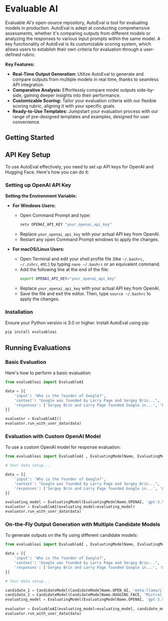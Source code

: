 # Evaluable AI

Evaluable AI's open-source repository, AutoEval is tool for evaluating models in production. AutoEval is adept at conducting comprehensive assessments, whether it's comparing outputs from different models or analyzing the responses to various input prompts within the same model. A key functionality of AutoEval is its customizable scoring system, which allows users to establish their own criteria for evaluation through a user-defined rubric.

**Key Features:**

- **Real-Time Output Generation:** Utilize AutoEval to generate and compare outputs from multiple models in real time, thanks to seamless API integration.
- **Comparative Analysis:** Effortlessly compare model outputs side-by-side, gaining deeper insights into their performance.
- **Customizable Scoring:** Tailor your evaluation criteria with our flexible scoring rubric, aligning it with your specific goals.
- **Ready-to-Use Templates:** Jumpstart your evaluation process with our range of pre-designed templates and examples, designed for user convenience.

## Getting Started

## API Key Setup

To use AutoEval effectively, you need to set up API keys for OpenAI and Hugging Face. Here's how you can do it:

### Setting up OpenAI API Key

 **Setting the Environment Variable:**
   - **For Windows Users:**
     - Open Command Prompt and type:
       ```cmd
       setx OPENAI_API_KEY "your_openai_api_key"
       ```
     - Replace `your_openai_api_key` with your actual API key from OpenAI.
     - Restart any open Command Prompt windows to apply the changes.

   - **For macOS/Linux Users:**
     - Open Terminal and edit your shell profile file (like `~/.bashrc`, `~/.zshrc`, etc.) by typing `nano ~/.bashrc` or an equivalent command.
     - Add the following line at the end of the file:
       ```bash
       export OPENAI_API_KEY="your_openai_api_key"
       ```
     - Replace `your_openai_api_key` with your actual API key from OpenAI.
     - Save the file and exit the editor. Then, type `source ~/.bashrc` to apply the changes.


### Installation

Ensure your Python version is 3.0 or higher. Install AutoEval using pip:

```bash
pip install evaluableai
```

## Running Evaluations

### Basic Evaluation

Here's how to perform a basic evaluation:

```python
from evaluableai import EvaluableAI

data = [{
    'input': 'Who is the founder of Google?',
    'context': "Google was founded by Larry Page and Sergey Brin...",
    'responses': ['Sergey Brin and Larry Page founded Google in...', 'Larry and Sergey created Google']
}]

evaluator = EvaluableAI()
evaluator.run_with_user_data(data)
```

### Evaluation with Custom OpenAI Model

To use a custom OpenAI model for response evaluation:

```python
from evaluableai import EvaluableAI , EvaluatingModelName, EvaluatingModel

# Your data setup...

data = [{
    'input': 'Who is the founder of Google?',
    'context': "Google was founded by Larry Page and Sergey Brin...",
    'responses': ['Sergey Brin and Larry Page founded Google in...', 'Larry and Sergey created Google']
}]

evaluating_model = EvaluatingModel(EvaluatingModelName.OPENAI, 'gpt-3.5-turbo', 'OPENAI_API_KEY')
evaluator = EvaluableAI(evaluating_model=evaluating_model)
evaluator.run_with_user_data(data)
```

### On-the-Fly Output Generation with Multiple Candidate Models

To generate outputs on the fly using different candidate models:

```python
from evaluableai import EvaluableAI , EvaluatingModelName, EvaluatingModel , CandidateModelName, CandidateModel

data = [{
    'input': 'Who is the founder of Google?',
    'context': "Google was founded by Larry Page and Sergey Brin...",
    'responses': ['Sergey Brin and Larry Page founded Google in...', 'Larry and Sergey created Google']
}]

# Your data setup...

candidate_1 = CandidateModel(CandidateModelName.OPEN_AI, 'meta-llama/Llama-2-7b-chat-hf', 'HUGGING_FACE_API_KEY')
candidate_2 = CandidateModel(CandidateModelName.HUGGING_FACE, 'Mistral-7B-v0.1', 'HUGGING_FACE_API_KEY')
evaluating_model = EvaluatingModel(EvaluatingModelName.OPENAI, 'gpt-3.5-turbo', 'OPENAI_API_KEY')
    
evaluator = EvaluableAI(evaluating_model=evaluating_model, candidate_models_list=[candidate_1, candidate_2])
evaluator.run_with_user_data(data)
```
